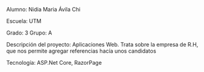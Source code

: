 Alumno: Nidia Maria  Ávila Chi

Escuela: UTM

Grado: 3 Grupo: A

Descripción del proyecto: Aplicaciones Web. Trata sobre la empresa de R.H,
que nos permite agregar referencias hacía unos candidatos

Tecnología: ASP.Net  Core,  RazorPage
